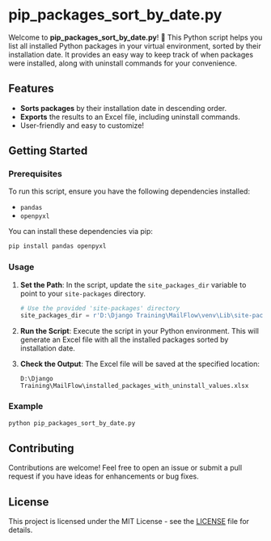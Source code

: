 # pip_packages_sort_by_date.py

Welcome to **pip_packages_sort_by_date.py**! 🌟 This Python script helps you list all installed Python packages in your virtual environment, sorted by their installation date. It provides an easy way to keep track of when packages were installed, along with uninstall commands for your convenience.

## Features
- **Sorts packages** by their installation date in descending order.
- **Exports** the results to an Excel file, including uninstall commands.
- User-friendly and easy to customize!

## Getting Started

### Prerequisites
To run this script, ensure you have the following dependencies installed:

- `pandas`
- `openpyxl`

You can install these dependencies via pip:

```bash
pip install pandas openpyxl
```

### Usage

1. **Set the Path**: In the script, update the `site_packages_dir` variable to point to your `site-packages` directory.

    ```python
    # Use the provided 'site-packages' directory
    site_packages_dir = r'D:\Django Training\MailFlow\venv\Lib\site-packages'
    ```

2. **Run the Script**: Execute the script in your Python environment. This will generate an Excel file with all the installed packages sorted by installation date.

3. **Check the Output**: The Excel file will be saved at the specified location:
    ```plaintext
    D:\Django Training\MailFlow\installed_packages_with_uninstall_values.xlsx
    ```

### Example
```bash
python pip_packages_sort_by_date.py
```

## Contributing
Contributions are welcome! Feel free to open an issue or submit a pull request if you have ideas for enhancements or bug fixes.

## License
This project is licensed under the MIT License - see the [LICENSE](LICENSE) file for details.

